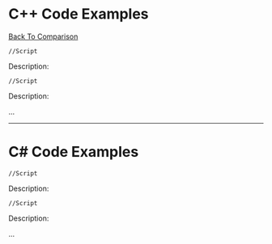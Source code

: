 # C++ Code Examples

[Back To Comparison](https://github.com/nasz8f/4330-7330_Final_Project/blob/master/Comparison.md)

    //Script
    
Description:

    //Script
    
Description:

...
    
_____________________________________________________________________________________________________________________________________________
    
# C# Code Examples


    //Script
    
Description:

    //Script
    
Description:

...

